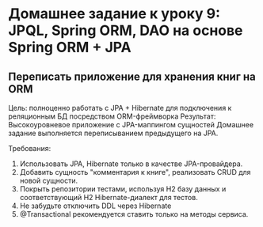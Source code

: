 # Домашнее задание к уроку 9: JPQL, Spring ORM, DAO на основе Spring ORM + JPA

## Переписать приложение для хранения книг на ORM

Цель: полноценно работать с JPA + Hibernate для подключения к реляционным БД посредством ORM-фреймворка Результат: Высокоуровневое приложение с JPA-маппингом сущностей
Домашнее задание выполняется переписыванием предыдущего на JPA.

Требования:
1. Использовать JPA, Hibernate только в качестве JPA-провайдера.
2. Добавить сущность "комментария к книге", реализовать CRUD для новой сущности.
3. Покрыть репозитории тестами, используя H2 базу данных и соответствующий H2 Hibernate-диалект для тестов.
4. Не забудьте отключить DDL через Hibernate
5. @Transactional рекомендуется ставить только на методы сервиса.
